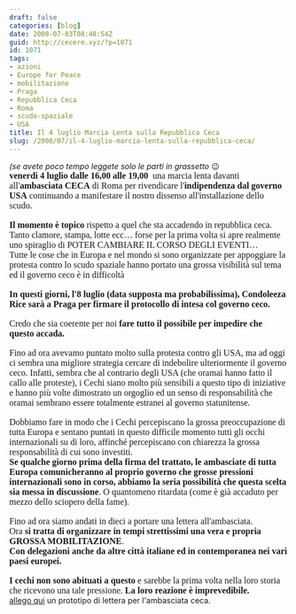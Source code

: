 ```yaml
---
draft: false
categories: [blog]
date: 2008-07-03T08:48:54Z
guid: http://cecere.xyz/?p=1071
id: 1071
tags:
- azioni
- Europe for Peace
- mobilitazione
- Praga
- Repubblica Ceca
- Roma
- scudo-spaziale
- USA
title: Il 4 luglio Marcia Lenta sulla Repubblica Ceca
slug: /2008/07/il-4-luglio-marcia-lenta-sulla-repubblica-ceca/
---
```


<div>
  <em>(se avete poco tempo leggete solo le parti in grassetto </em>😉
</div>

<div>
  <span style="font-family: Verdana;font-size: medium"><strong>venerdi 4 luglio dalle 16,00 alle 19,00  </strong>una marcia lenta davanti all'<strong>ambasciata CECA</strong> di Roma per rivendicare l'<strong>indipendenza dal governo USA</strong> continuando a manifestare il nostro dissenso all'installazione dello scudo.</span>
</div>

<div>
   
</div>

<div>
  <span style="font-family: Verdana;font-size: medium"><strong>Il momento è topico</strong> rispetto a quel che sta accadendo in repubblica ceca. Tanto clamore, stampa, lotte ecc… forse per la prima volta si apre realmente uno spiraglio di POTER CAMBIARE IL CORSO DEGLI EVENTI… </span>
</div>

<div>
  <span style="font-family: Verdana;font-size: medium">Tutte le cose che in Europa e nel mondo si sono organizzate per appoggiare la protesta contro lo scudo spaziale hanno portato una grossa visibilità sul tema ed il governo ceco è in difficoltà</span>
</div>

<div>
   
</div>

<div>
  <span style="font-family: Verdana;font-size: medium"><strong>In questi giorni, l'8 luglio (data supposta ma probabilissima), Condoleeza Rice sarà a Praga per firmare il protocollo di intesa col governo ceco.</strong> </span>
</div>

<div>
   
</div>

<div>
  <span style="font-family: Verdana;font-size: medium">Credo che sia coerente per noi <strong>fare tutto il possibile per impedire che questo accada.</strong></span>
</div>

<div>
   
</div>

<div>
  <span style="font-family: Verdana;font-size: medium">Fino ad ora avevamo puntato molto sulla protesta contro gli USA, ma ad oggi ci sembra una migliore strategia cercare di indebolire ulteriormente il governo ceco. Infatti, sembra che al contrario degli USA (che oramai hanno fatto il callo alle proteste), i Cechi siano molto più sensibili a questo tipo di iniziative e hanno più volte dimostrato un orgoglio ed un senso di responsabilità che oramai sembrano essere totalmente estranei al governo statunitense.</span>
</div>

<div>
   
</div>

<div>
  <span style="font-family: Verdana;font-size: medium">Dobbiamo fare in modo che i Cechi percepiscano la grossa preoccupazione di tutta Europa e sentano puntati in questo difficile momento tutti gli occhi internazionali su di loro, affinché percepiscano con chiarezza la grossa responsabilità di cui sono investiti. </span>
</div>

<div>
  <span style="font-family: Verdana;font-size: medium"><strong>Se qualche giorno prima della firma del trattato, le ambasciate di tutta Europa comunicheranno al proprio governo che grosse pressioni internazionali sono in corso, abbiamo la seria possibilità che questa scelta sia messa in discussione</strong>. O quantomeno ritardata (come è già accaduto per mezzo dello sciopero della fame). </span>
</div>

<div>
   
</div>

<div>
  <span style="font-family: Verdana;font-size: medium">Fino ad ora siamo andati in dieci a portare una lettera all'ambasciata.</span>
</div>

<div>
  <span style="font-family: Verdana;font-size: medium">Ora <strong>si tratta di organizzare in tempi strettissimi una vera e propria GROSSA MOBILITAZIONE</strong>.</span>
</div>

<div>
  <span style="font-family: Verdana;font-size: medium"><strong>Con delegazioni anche da altre città italiane ed in contemporanea nei vari paesi europei.</strong></span>
</div>

<div>
   
</div>

<div>
  <span style="font-family: Verdana;font-size: medium"><strong>I cechi non sono abituati a questo</strong> e sarebbe la prima volta nella loro storia che ricevono una tale pressione. <strong>La loro reazione è imprevedibile.</strong></span>
</div>

<div>
  <a href="http://cecere.xyz/wp-content/uploads/2008/07/lettera-ambasciata-ceca_20080704.rtf">allego qui</a> un prototipo di lettera per l'ambasciata ceca.
</div>